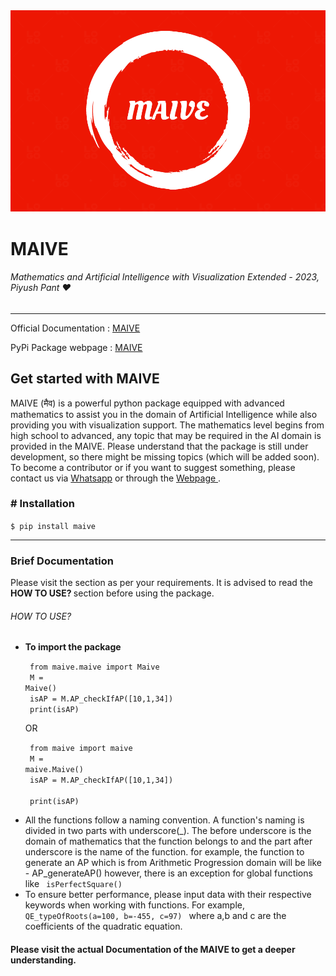 <img src = "/assets/pictures/MAIVE%20LOGO.png">

# MAIVE

###### Mathematics and Artificial Intelligence with Visualization Extended - 2023, Piyush Pant :heart:

<hr>

Official Documentation : <a target="_blank" rel="noopener" href="https://piyushwithpant.github.io/MAIVE/" title="MAIVE webpage" >MAIVE</a>

PyPi Package webpage : <a target="_blank" rel="noopener" href="https://pypi.org/project/MAIVE/" title="PYPI Maive" >MAIVE</a>

## Get started with MAIVE

MAIVE (मैव) is a powerful python package equipped with advanced mathematics to assist you in the domain of Artificial Intelligence while also providing you with visualization support. The mathematics level begins from high school to advanced, any topic that may be required in the AI domain is provided in the MAIVE. Please understand that the package is still under development, so there might be missing topics (which will be added soon). To become a contributor or if you want to suggest something, please contact us via
<a target="_blank" rel="noopener" href="https://wa.me/919145728659" title="Whatsapp | Piyush Pant" >Whatsapp</a>
or through the
<a href="https://piyushwithpant.github.io/" target="_blank" rel="noopener" title="Webpage | Piyush Pant" >Webpage </a>.

### # Installation

`$ pip install maive`

<hr>

### Brief Documentation

Please visit the section as per your requirements. It is advised to
read the <b> HOW TO USE? </b> section before using the package.

<h6> HOW TO USE? </h6>

<ul>
  <li>
    <b> To import the package </b>

<code > from maive.maive import Maive </code>
<br />
<code > M = Maive() </code>
<br />
<code > isAP = M.AP_checkIfAP([10,1,34]) </code>
<br />
<code > print(isAP) </code>

OR

<code > from maive import maive </code>
<br />
<code > M = maive.Maive() </code>
<br />
<code > isAP = M.AP_checkIfAP([10,1,34]) </code>
<br />
<code > print(isAP) </code>

  </li>
  <li>
 All the functions follow a naming convention. A function's naming is divided in two parts with underscore(_). The before underscore is the domain of mathematics that the function belongs to and the part after underscore is the name of the function. for example, the function to generate an AP which is from Arithmetic Progression domain will be like - <code?>AP_generateAP()</code>
however, there is an exception for global functions like
<code> isPerfectSquare() </code>

  </li>
  <li>
 To ensure better performance, please input data with their respective keywords when working with functions. For example, <code> QE_typeOfRoots(a=100, b=-455, c=97) </code> where a,b and c are the coefficients of the quadratic equation.
  </li>
</ul>

#### Please visit the actual Documentation of the MAIVE to get a deeper understanding.
